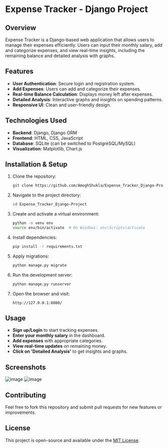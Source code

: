 # Expense Tracker - Django Project

## Overview
Expense Tracker is a Django-based web application that allows users to manage their expenses efficiently. Users can input their monthly salary, add and categorize expenses, and view real-time insights, including the remaining balance and detailed analysis with graphs.

## Features
- **User Authentication**: Secure login and registration system.
- **Add Expenses**: Users can add and categorize their expenses.
- **Real-time Balance Calculation**: Displays money left after expenses.
- **Detailed Analysis**: Interactive graphs and insights on spending patterns.
- **Responsive UI**: Clean and user-friendly design.

## Technologies Used
- **Backend**: Django, Django ORM
- **Frontend**: HTML, CSS, JavaScript
- **Database**: SQLite (can be switched to PostgreSQL/MySQL)
- **Visualization**: Matplotlib, Chart.js

## Installation & Setup
1. Clone the repository:
   ```bash
   git clone https://github.com/AmoghShukla/Expense_Tracker_Django-Project.git
   ```
2. Navigate to the project directory:
   ```bash
   cd Expense_Tracker_Django-Project
   ```
3. Create and activate a virtual environment:
   ```bash
   python -m venv env
   source env/bin/activate  # On Windows: env\Scripts\activate
   ```
4. Install dependencies:
   ```bash
   pip install -r requirements.txt
   ```
5. Apply migrations:
   ```bash
   python manage.py migrate
   ```
6. Run the development server:
   ```bash
   python manage.py runserver
   ```
7. Open the browser and visit:
   ```
   http://127.0.0.1:8000/
   ```

## Usage
- **Sign up/Login** to start tracking expenses.
- **Enter your monthly salary** in the dashboard.
- **Add expenses** with appropriate categories.
- **View real-time updates** on remaining money.
- **Click on 'Detailed Analysis'** to get insights and graphs.

## Screenshots
![image](https://github.com/user-attachments/assets/9e918a48-294f-4b06-9c2e-6e05ad3d5b0d)
![image](https://github.com/user-attachments/assets/cbef6573-e167-4b49-a7f5-9ed21228099b)



## Contributing
Feel free to fork this repository and submit pull requests for new features or improvements.

## License
This project is open-source and available under the [MIT License](LICENSE).
